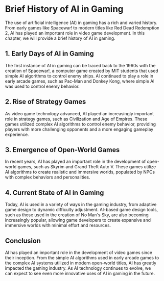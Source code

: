 Brief History of AI in Gaming
======================================================

The use of artificial intelligence (AI) in gaming has a rich and varied history. From early games like Spacewar! to modern titles like Red Dead Redemption 2, AI has played an important role in video game development. In this chapter, we will provide a brief history of AI in gaming.

1\. Early Days of AI in Gaming
-----------------------------

The first instance of AI in gaming can be traced back to the 1960s with the creation of Spacewar!, a computer game created by MIT students that used simple AI algorithms to control enemy ships. AI continued to play a role in early arcade games, such as Pac-Man and Donkey Kong, where simple AI was used to control enemy behavior.

2\. Rise of Strategy Games
-------------------------

As video game technology advanced, AI played an increasingly important role in strategy games, such as Civilization and Age of Empires. These games utilized complex AI algorithms to control enemy behavior, providing players with more challenging opponents and a more engaging gameplay experience.

3\. Emergence of Open-World Games
--------------------------------

In recent years, AI has played an important role in the development of open-world games, such as Skyrim and Grand Theft Auto V. These games utilize AI algorithms to create realistic and immersive worlds, populated by NPCs with complex behaviors and personalities.

4\. Current State of AI in Gaming
--------------------------------

Today, AI is used in a variety of ways in the gaming industry, from adaptive game design to dynamic difficulty adjustment. AI-based game design tools, such as those used in the creation of No Man's Sky, are also becoming increasingly popular, allowing game developers to create expansive and immersive worlds with minimal effort and resources.

Conclusion
----------

AI has played an important role in the development of video games since their inception. From the simple AI algorithms used in early arcade games to the complex AI systems utilized in modern open-world titles, AI has greatly impacted the gaming industry. As AI technology continues to evolve, we can expect to see even more innovative uses of AI in gaming in the future.
